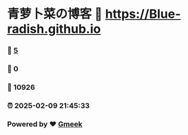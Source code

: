 # 青萝卜菜の博客 :link: https://Blue-radish.github.io 
### :page_facing_up: [5](https://Blue-radish.github.io/tag.html) 
### :speech_balloon: 0 
### :hibiscus: 10926 
### :alarm_clock: 2025-02-09 21:45:33 
### Powered by :heart: [Gmeek](https://github.com/Meekdai/Gmeek)
